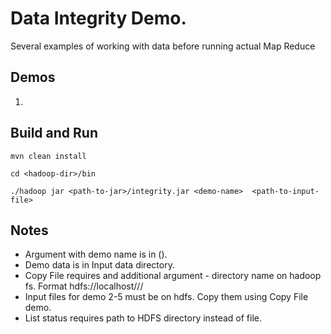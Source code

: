 # Data Integrity Demo.

Several examples of working with data before running actual Map Reduce

## Demos

1. 
## Build and Run
```
mvn clean install

cd <hadoop-dir>/bin

./hadoop jar <path-to-jar>/integrity.jar <demo-name>  <path-to-input-file> 
```

## Notes

- Argument with demo name is in ().
- Demo data is in Input data directory.
- Copy File requires and additional argument - directory name on hadoop fs. Format hdfs://localhost/<user>/<path>/<file-name>
- Input files for demo 2-5 must be on hdfs. Copy them using Copy File demo.
- List status requires path to HDFS directory instead of file.

